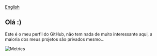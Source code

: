 [English](README-ENGLISH.md)

## Olá :)

Este é o meu perfil do GitHub, não tem nada de muito interessante aqui, a maioria dos meus projetos são privados mesmo...

![Metrics](https://metrics.lecoq.io/Vitor1-1Santana?template=classic&base.indepth=true&lines=1&activity=1&calendar=1&base=header%2C%20activity%2C%20community%2C%20repositories%2C%20metadata&base.indepth=true&base.hireable=false&base.skip=false&lines=false&lines.sections=base&lines.repositories.limit=4&lines.history.limit=1&lines.delay=0&calendar=false&calendar.limit=1&activity=false&activity.limit=5&activity.load=300&activity.days=14&activity.visibility=all&activity.timestamps=false&activity.filter=all&config.timezone=America%2FSao_Paulo)

<!--
**Vitor1-1Santana/Vitor1-1Santana** is a ✨ _special_ ✨ repository because its `README.md` (this file) appears on your GitHub profile.

Here are some ideas to get you started:

- 🔭 I’m currently working on ...
- 🌱 I’m currently learning ...
- 👯 I’m looking to collaborate on ...
- 🤔 I’m looking for help with ...
- 💬 Ask me about ...
- 📫 How to reach me: ...
- 😄 Pronouns: ...
- ⚡ Fun fact: ...
-->
